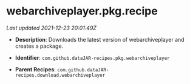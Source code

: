# webarchiveplayer.pkg.recipe

_Last updated 2021-12-23 20:01:49Z_

- **Description**: Downloads the latest version of webarchiveplayer and creates a package.

- **Identifier**: `com.github.dataJAR-recipes.pkg.webarchiveplayer`

- **Parent Recipes**: `com.github.dataJAR-recipes.download.webarchiveplayer`
